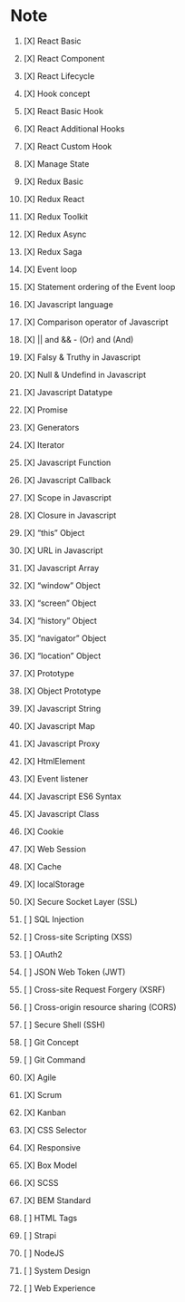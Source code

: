 # Note
    
<!--- React -->
1. [X] React Basic
1. [X] React Component
1. [X] React Lifecycle
1. [X] Hook concept
1. [X] React Basic Hook
1. [X] React Additional Hooks
1. [X] React Custom Hook
1. [X] Manage State
1. [X] Redux Basic
1. [X] Redux React
1. [X] Redux Toolkit
1. [X] Redux Async
1. [X] Redux Saga

    <!--- Javascript -->
1. [X] Event loop
1. [X] Statement ordering of the Event loop
1. [X] Javascript language
1. [X] Comparison operator of Javascript
1. [X] || and && - (Or) and (And)
1. [X] Falsy & Truthy in Javascript
1. [X] Null & Undefind in Javascript
1. [X] Javascript Datatype
1. [X] Promise
1. [X] Generators
1. [X] Iterator
1. [X] Javascript Function
1. [X] Javascript Callback
1. [X] Scope in Javascript
1. [X] Closure in Javascript 
1. [X] “this” Object
1. [X] URL in Javascript
1. [X] Javascript Array
1. [X] “window” Object
1. [X] “screen” Object
1. [X] “history” Object
1. [X] “navigator” Object
1. [X] “location” Object
1. [X] Prototype
1. [X] Object Prototype
1. [X] Javascript String
1. [X] Javascript Map
1. [X] Javascript Proxy
1. [X] HtmlElement
1. [X] Event listener
1. [X] Javascript ES6 Syntax
1. [X] Javascript Class

    <!--- Web Storage -->
1. [X] Cookie
1. [X] Web Session
1. [X] Cache
1. [X] localStorage

    <!--- Web Security -->
1. [X] Secure Socket Layer (SSL)
1. [ ] SQL Injection
1. [ ] Cross-site Scripting (XSS)
1. [ ] OAuth2
1. [ ] JSON Web Token (JWT)
1. [ ] Cross-site Request Forgery (XSRF)
1. [ ] Cross-origin resource sharing (CORS)
1. [ ] Secure Shell (SSH)

    <!--- Git -->
1. [ ] Git Concept
1. [ ] Git Command

    <!--- Agile -->
1. [X] Agile
1. [X] Scrum
1. [X] Kanban

    <!--- CSS -->
1. [X] CSS Selector
1. [X] Responsive
1. [X] Box Model
1. [X] SCSS
1. [X] BEM Standard

    <!--- HTML -->
1. [ ] HTML Tags

    <!-- Strapi -->
1. [ ] Strapi

    <!-- NodeJS -->
1. [ ] NodeJS

    <!-- Mở rộng -->
1. [ ] System Design
1. [ ] Web Experience
